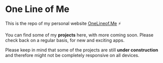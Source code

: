 # One Line of Me
This is the repo of my personal website [OneLineof.Me](https://onelineof.me) :zap:

You can find some of my **projects** here, with more coming soon. Please check back on a regular basis, for new and exciting apps.

Please keep in mind that some of the projects are still **under construction** and therefore might not be completely responsive on all devices.
